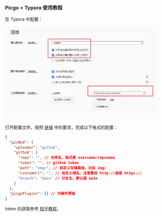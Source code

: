 ### Picgo + Typora 使用教程

在 Typora 中配置：

<img src="https://raw.githubusercontent.com/littlegagaduck/img/main/img/image-20240504151106790.png" alt="image-20240504151106790" style="zoom: 60%;" />

打开配置文件，按照 [链接](https://picgo.github.io/PicGo-Core-Doc/zh/guide/config.html#%E9%BB%98%E8%AE%A4%E9%85%8D%E7%BD%AE%E6%96%87%E4%BB%B6) 中的要求，完成以下格式的配置：

```json
{
  "picBed": {
    "uploader": "github",
    "github": {
      "repo": "", // 仓库名，格式是 username/reponame
      "token": "", // github token
      "path": "img/", // 自定义存储路径，比如 img/
      "customUrl": "", // 自定义域名，注意要加 http://或者 https://
      "branch": "main" // 分支名，默认是 main
    } 
  },
  "picgoPlugins": {} // 为插件预留
}
```

token 的获取参考 [知乎教程](https://zhuanlan.zhihu.com/p/168729465)。

